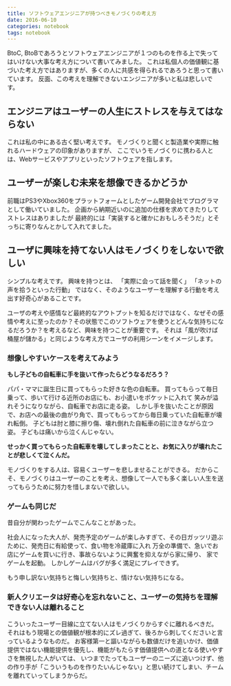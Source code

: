 ```yaml
---
title: ソフトウェアエンジニアが持つべきモノづくりの考え方
date: 2016-06-10
categories: notebook
tags: notebook
---
```


BtoC, BtoBであろうとソフトウェアエンジニアが１つのものを作る上で失ってはいけない大事な考え方について書いてみました。
これは私個人の価値観に基づいた考え方ではありますが、多くの人に共感を得られるであろうと思って書いています。
反面、この考えを理解できないエンジニアが多いと私は悲しいです。

## エンジニアはユーザーの人生にストレスを与えてはならない

これは私の中にある古く堅い考えです。
モノづくりと聞くと製造業や実際に触れるハードウェアの印象がありますが、
ここでいうモノづくりに携わる人とは、Webサービスやアプリといったソフトウェアを指します。

## ユーザーが楽しむ未来を想像できるかどうか

前職はPS3やXbox360をプラットフォームとしたゲーム開発会社でプログラマとして働いていました。
企画から納期近いのに追加の仕様を求めてきたりしてストレスはありましたが
最終的には「実装すると確かにおもしろそうだ」とそっちに寄りなんとかして入れてました。

## ユーザに興味を持てない人はモノづくりをしないで欲しい

シンプルな考えです。
興味を持つとは、
「実際に会って話を聞く」
「ネットの声を拾うといった行動」
ではなく、そのようなユーザーを理解する行動を考え出す好奇心があることです。

ユーザの考えや感情など最終的なアウトプットを知るだけではなく、なぜその感情や考えに至ったのか？その状態でこのソフトウェアを使うとどんな気持ちになるだろうか？を考えるなど、興味を持つことが重要です。
それは「風が吹けば桶屋が儲かる」と同じような考え方でユーザの利用シーンをイメージします。

### 想像しやすいケースを考えてみよう
**もし子どもの自転車に手を抜いて作ったらどうなるだろう？**

パパ・ママに誕生日に買ってもらった好きな色の自転車。
買ってもらって毎日乗って、歩いて行ける近所のお店にも、お小遣いをポケットに入れて
笑みが溢れそうになりながら、自転車でお店に走る姿。
しかし手を抜いたことが原因で、お店への最後の曲がり角で、買ってもらってから毎日乗っていた自転車が壊れ転倒。
子どもは肘と膝に擦り傷、壊れ倒れた自転車の前に泣きながら立つ姿。
子どもは痛いから泣くんじゃない。

**せっかく買ってもらった自転車を壊してしまったことと、お気に入りが壊れたことが悲しくて泣くんだ。**

モノづくりをする人は、容易くユーザーを悲しませることができる。
だからこそ、モノづくりはユーザーのことを考え、想像して一人でも多く楽しい人生を送ってもらうために努力を惜しまないで欲しい。

### ゲームも同じだ
昔自分が関わったゲームでこんなことがあった。

社会人になった大人が、発売予定のゲームが楽しみすぎて、その日ガッツリ遊ぶために、発売日に有給使って、食い物を冷蔵庫に入れ
万全の準備で、急いでお店にゲームを買いに行き、事故らないように興奮を抑えながら家に帰り、
家でゲームを起動。
しかしゲームはバグが多く満足にプレイできず。

もう申し訳ない気持ちと悔しい気持ちと、情けない気持ちになる。

### 新人クリエータは好奇心を忘れないこと、ユーザーの気持ちを理解できない人は離れること
こういったユーザー目線に立てない人はモノづくりからすぐに離れるべきだ。
それはもう現場との価値観が根本的にズレ過ぎて、後ろから刺してくださいと言っているようなものだ。
お客様第一と謳いながらも数値だけを追いかけ、価値提供ではない機能提供を優先し、機能がもたらす価値提供への道となる使いやすさを無視した人がいては、
いつまでたってもユーザーのニーズに追いつけず、他の作り手が「こういうものを作りたいんじゃない」と思い続けてしまい、チームを離れていってしまうからだ。
